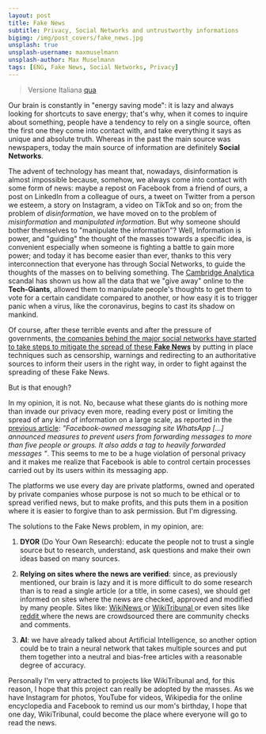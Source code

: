 ```yaml
---
layout: post
title: Fake News
subtitle: Privacy, Social Networks and untrustworthy informations
bigimg: /img/post_covers/fake_news.jpg
unsplash: true
unsplash-username: maxmuselmann
unsplash-author: Max Muselmann
tags: [ENG, Fake News, Social Networks, Privacy]
---
```


> Versione Italiana [qua](/2020-02-03-fake-news-ita)

Our brain is constantly in "energy saving mode": it is lazy and always looking for shortcuts to save energy; that's why, when it comes to inquire about something, people have a tendency to rely on a single source, often the first one they come into contact with, and take everything it says as unique and absolute truth. 
Whereas in the past the main source was newspapers, today the main source of information are definitely **Social Networks**. 

The advent of technology has meant that, nowadays, disinformation is almost impossible because, somehow, we always come into contact with some form of news: maybe a repost on Facebook from a friend of ours, a post on LinkedIn from a colleague of ours, a tweet on Twitter from a person we esteem, a story on Instagram, a video on TikTok and so on; from the problem of *disinformation*, we have moved on to the problem of *misinformation* and *manipulated information*.
But why someone should bother themselves to "manipulate the information"? Well, Information is power, and "guiding" the thought of the masses towards a specific idea, is convenient especially when someone is fighting a battle to gain more power; and today it has become easier than ever, thanks to this very interconnection that everyone has through Social Networks, to guide the thoughts of the masses on to beliving something. 
The <a href="https://en.wikipedia.org/wiki/Facebook%E2%80%93Cambridge_Analytica_data_scandal" target="_blank">Cambridge Analytica</a> scandal has shown us how all the data that we "give away" online to the **Tech-Giants**, allowed them to manipulate people's thoughts to get them to vote for a certain candidate compared to another, or how easy it is to trigger panic when a virus, like the coronavirus, begins to cast its shadow on mankind.

Of course, after these terrible events and after the pressure of governments, <a href="https://www.bbc.com/news/technology-51337357" target="_blank">the companies behind the major social networks have started to take steps to mitigate the spread of these **Fake News**</a> by putting in place techniques such as censorship, warnings and redirecting to an authoritative sources to inform their users in the right way, in order to fight against the spreading of these Fake News.

But is that enough?

In my opinion, it is not.
No, because what these giants do is nothing more than invade our privacy even more, reading every post or limiting the spread of any kind of information on a large scale, as reported in the <a href="https://www.bbc.com/news/technology-51337357" target="_blank">previous article</a>: *"Facebook-owned messaging site WhatsApp [...] announced measures to prevent users from forwarding messages to more than five people or groups. It also adds a tag to heavily forwarded messages "*. This seems to me to be a huge violation of personal privacy and it makes me realize that Facebook is able to control certain processes carried out by its users within its messaging app.

The platforms we use every day are private platforms, owned and operated by private companies whose purpose is not so much to be ethical or to spread verified news, but to make profits, and this puts them in a position where it is easier to forgive than to ask permission. But I'm digressing.

The solutions to the Fake News problem, in my opinion, are:

1. **DYOR** (Do Your Own Research): educate the people not to trust a single source but to research, understand, ask questions and make their own ideas based on many sources.

2. **Relying on sites where the news are verified**: since, as previously mentioned, our brain is lazy and it is more difficult to do some research than is to read a single article (or a title, in some cases), we should get informed on sites where the news are checked, approved and modified by many people. Sites like: <a href="https://wikinews.org" target="_blank"> WikiNews </a> or <a href="https://wt.social" target="_blank"> WikiTribunal </a> or even sites like <a href="https://reddit.com" target="_blank"> reddit </a> where the news are crowdsourced there are community checks and comments.

3. **AI**: we have already talked about Artificial Intelligence, so another option could be to train a neural network that takes multiple sources and put them together into a neutral and bias-free articles with a reasonable degree of accuracy.

Personally I'm very attracted to projects like WikiTribunal and, for this reason, I hope that this project can really be adopted by the masses.
As we have Instagram for photos, YouTube for videos, Wikipedia for the online encyclopedia and Facebook to remind us our mom's birthday, I hope that one day, WikiTribunal, could become the place where everyone will go to read the news.